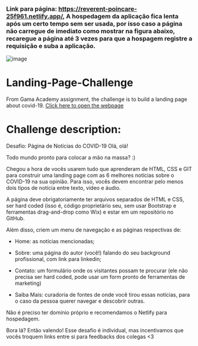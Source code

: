 ### Link para página: https://reverent-poincare-25f961.netlify.app/, A hospedagem da aplicação fica lenta após um certo tempo sem ser usada, por isso caso a página não carregue de imediato como mostrar na figura abaixo, recaregue a página até 3 vezes para que a hospagem registre a requisição e suba a aplicação.   
![image](https://user-images.githubusercontent.com/45980566/194732480-e5354b64-cc63-42a0-8c05-6c8eef397abd.png)  


# Landing-Page-Challenge
From Gama Academy assignment, the challenge is to build a landing page about covid-19.
<a href="https://reverent-poincare-25f961.netlify.app/">Click here to open the webpage</a>

# Challenge description:
Desafio: Página de Notícias do COVID-19
Olá, olá!

Todo mundo pronto para colocar a mão na massa? :)

Chegou a hora de vocês usarem tudo que aprenderam de HTML, CSS e GIT para construir uma landing page com as 6 melhores notícias sobre o COVID-19 na sua opinião. Para isso, vocês devem encontrar pelo menos dois tipos de notícia entre texto, vídeo e áudio.

A página deve obrigatoriamente ter arquivos separados de HTML e CSS, ser hard coded (isso é, código proprietário seu, sem usar Bootstrap e ferramentas drag-and-drop como Wix) e estar em um repositório no GitHub.

Além disso, criem um menu de navegação e as páginas respectivas de:

- Home: as notícias mencionadas;

- Sobre: uma página do autor (você!) falando do seu background profissional, com link para linkedin;

- Contato: um formulário onde os visitantes possam te procurar (ele não precisa ser hard coded, pode usar um form pronto de ferramentas de marketing)

- Saiba Mais: curadoria de fontes de onde você tirou essas notícias, para o caso da pessoa querer navegar e descobrir outras.

Não é preciso ter domínio próprio e recomendamos o Netlify para hospedagem.

Bora lá? Então valendo! Esse desafio é individual, mas incentivamos que vocês troquem links entre si para feedbacks dos colegas <3

